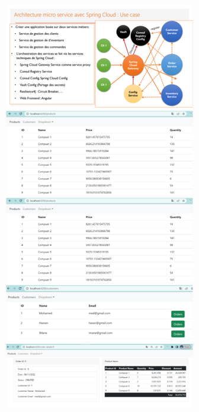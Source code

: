 <img src="screens/capture1.png"></img>
<img src="screens/capture2.png"></img>
<img src="screens/capture3.png"></img>
<img src="screens/capture4.png"></img>
<img src="screens/capture5.png"></img>